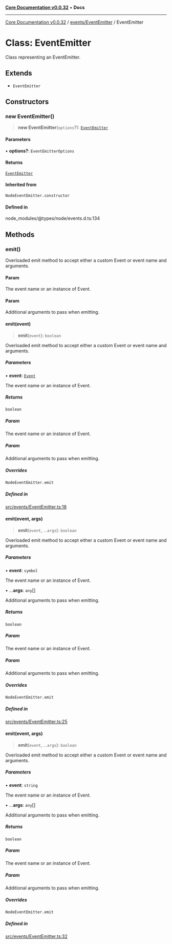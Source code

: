 [**Core Documentation v0.0.32**](../../../README.md) • **Docs**

***

[Core Documentation v0.0.32](../../../modules.md) / [events/EventEmitter](../README.md) / EventEmitter

# Class: EventEmitter

Class representing an EventEmitter.

## Extends

- `EventEmitter`

## Constructors

### new EventEmitter()

> **new EventEmitter**(`options`?): [`EventEmitter`](EventEmitter.md)

#### Parameters

• **options?**: `EventEmitterOptions`

#### Returns

[`EventEmitter`](EventEmitter.md)

#### Inherited from

`NodeEventEmitter.constructor`

#### Defined in

node\_modules/@types/node/events.d.ts:134

## Methods

### emit()

Overloaded emit method to accept either a custom Event or event name and arguments.

#### Param

The event name or an instance of Event.

#### Param

Additional arguments to pass when emitting.

#### emit(event)

> **emit**(`event`): `boolean`

Overloaded emit method to accept either a custom Event or event name and arguments.

##### Parameters

• **event**: [`Event`](../../Event/classes/Event.md)

The event name or an instance of Event.

##### Returns

`boolean`

##### Param

The event name or an instance of Event.

##### Param

Additional arguments to pass when emitting.

##### Overrides

`NodeEventEmitter.emit`

##### Defined in

[src/events/EventEmitter.ts:18](https://github.com/stonemjs/core/blob/59c27bdae04e7adc72d7c3e25cee704d5e04ce0c/src/events/EventEmitter.ts#L18)

#### emit(event, args)

> **emit**(`event`, ...`args`): `boolean`

Overloaded emit method to accept either a custom Event or event name and arguments.

##### Parameters

• **event**: `symbol`

The event name or an instance of Event.

• ...**args**: `any`[]

Additional arguments to pass when emitting.

##### Returns

`boolean`

##### Param

The event name or an instance of Event.

##### Param

Additional arguments to pass when emitting.

##### Overrides

`NodeEventEmitter.emit`

##### Defined in

[src/events/EventEmitter.ts:25](https://github.com/stonemjs/core/blob/59c27bdae04e7adc72d7c3e25cee704d5e04ce0c/src/events/EventEmitter.ts#L25)

#### emit(event, args)

> **emit**(`event`, ...`args`): `boolean`

Overloaded emit method to accept either a custom Event or event name and arguments.

##### Parameters

• **event**: `string`

The event name or an instance of Event.

• ...**args**: `any`[]

Additional arguments to pass when emitting.

##### Returns

`boolean`

##### Param

The event name or an instance of Event.

##### Param

Additional arguments to pass when emitting.

##### Overrides

`NodeEventEmitter.emit`

##### Defined in

[src/events/EventEmitter.ts:32](https://github.com/stonemjs/core/blob/59c27bdae04e7adc72d7c3e25cee704d5e04ce0c/src/events/EventEmitter.ts#L32)
